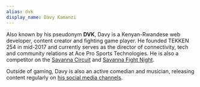 ```yaml
---
alias: dvk
display_name: Davy Kamanzi
---
```

Also known by his pseudonym <strong>DVK</strong>, Davy is a Kenyan-Rwandese web developer, content creator and fighting game player. He founded TEKKEN 254 in mid-2017 and currently serves as the director of connectivity, tech and community relations at Ace Pro Sports Technologies. He is also a competitor on the <a href="/circuit/tekken/profile.html?id=4092983" target="_blank">Savanna Circuit</a> and <a href="/fight-night/profile.html?id=4092983" target="_blank">Savanna Fight Night</a>.

Outside of gaming, Davy is also an active comedian and musician, releasing content regularly on [his social media channels](https://linktr.ee/davykamanzi).